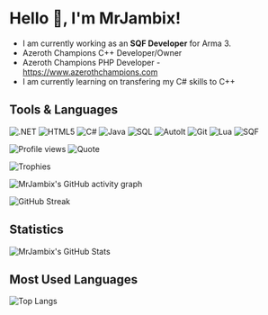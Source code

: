 # Hello 👋, I'm MrJambix!

-  I am currently working as an **SQF Developer** for Arma 3.
-  Azeroth Champions C++ Developer/Owner
-  Azeroth Champions PHP Developer - https://www.azerothchampions.com
-  I am currently learning on transfering my C# skills to C++

## Tools & Languages
![.NET](https://img.shields.io/badge/.NET-512BD4?style=flat&logo=.net&logoColor=white)
![HTML5](https://img.shields.io/badge/HTML5-E34F26?style=flat&logo=html5&logoColor=white)
![C#](https://img.shields.io/badge/C%23-239120?style=flat&logo=c-sharp&logoColor=white)
![Java](https://img.shields.io/badge/Java-007396?style=flat&logo=java&logoColor=white)
![SQL](https://img.shields.io/badge/SQL-4479A1?style=flat&logo=sql&logoColor=white)
![AutoIt](https://img.shields.io/badge/AutoIt-007396?style=flat&logo=autoit&logoColor=white)
![Git](https://img.shields.io/badge/Git-F05032?style=flat&logo=git&logoColor=white)
![Lua](https://img.shields.io/badge/Lua-2C2D72?style=flat&logo=lua&logoColor=white)
![SQF](https://img.shields.io/badge/SQF-00599C?style=flat&logo=sqf&logoColor=white)

![Profile views](https://komarev.com/ghpvc/?username=MrJambix&color=green)
![Quote](https://quotes-github-readme.vercel.app/api?type=horizontal&theme=dark)

![Trophies](https://github-profile-trophy.vercel.app/?username=MrJambix&row=1&no-frame=true)

![MrJambix's GitHub activity graph](https://activity-graph.herokuapp.com/graph?username=MrJambix&theme=xcode)

![GitHub Streak](https://github-readme-streak-stats.herokuapp.com/?user=MrJambix)

## Statistics
![MrJambix's GitHub Stats](https://github-readme-stats.vercel.app/api?username=MrJambix&show_icons=true&count_private=true&include_all_commits=true&theme=default)

## Most Used Languages
![Top Langs](https://github-readme-stats.vercel.app/api/top-langs/?username=MrJambix&layout=compact&count_private=true)

